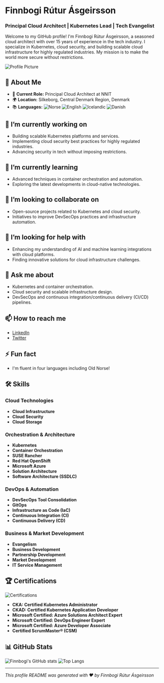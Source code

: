 <!--
**finnbogi/finnbogi** is a ✨ _special_ ✨ repository because its `README.md` (this file) appears on your GitHub profile.
-->

# Finnbogi Rútur Ásgeirsson

<!--![Profile Banner](https://avatars.githubusercontent.com/u/1056052?v=4)-->

### Principal Cloud Architect | Kubernetes Lead | Tech Evangelist

Welcome to my GitHub profile! I'm Finnbogi Rútur Ásgeirsson, a seasoned cloud architect with over 15 years of experience in the tech industry. I specialize in Kubernetes, cloud security, and building scalable cloud infrastructure for highly regulated industries. My mission is to make the world more secure without restrictions.

![Profile Picture](https://avatars.githubusercontent.com/u/1056052?v=4)

## 🚀 About Me
- 🏢 **Current Role:** Principal Cloud Architect at NNIT
- 🌍 **Location:** Silkeborg, Central Denmark Region, Denmark
- 📚 **Languages:** ![Norse](https://img.shields.io/badge/Norse-Native-blue) ![English](https://img.shields.io/badge/English-Professional-green) ![Icelandic](https://img.shields.io/badge/Icelandic-Native-blue) ![Danish](https://img.shields.io/badge/Danish-Native-blue)

## 🔭 I’m currently working on
- Building scalable Kubernetes platforms and services.
- Implementing cloud security best practices for highly regulated industries.
- Advancing security in tech without imposing restrictions.

## 🌱 I’m currently learning
- Advanced techniques in container orchestration and automation.
- Exploring the latest developments in cloud-native technologies.

## 👯 I’m looking to collaborate on
- Open-source projects related to Kubernetes and cloud security.
- Initiatives to improve DevSecOps practices and infrastructure automation.

## 🤔 I’m looking for help with
- Enhancing my understanding of AI and machine learning integrations with cloud platforms.
- Finding innovative solutions for cloud infrastructure challenges.

## 💬 Ask me about
- Kubernetes and container orchestration.
- Cloud security and scalable infrastructure design.
- DevSecOps and continuous integration/continuous delivery (CI/CD) pipelines.

## 📫 How to reach me
- [LinkedIn](https://www.linkedin.com/in/finnbogi-rutur-ásgeirsson)
- [Twitter](https://twitter.com/frutur)

## ⚡ Fun fact
- I'm fluent in four languages including Old Norse!

## 🛠️ Skills

### Cloud Technologies
- **Cloud Infrastructure**
- **Cloud Security**
- **Cloud Storage**

### Orchestration & Architecture
- **Kubernetes**
- **Container Orchestration**
- **SUSE Rancher**
- **Red Hat OpenShift**
- **Microsoft Azure**
- **Solution Architecture**
- **Software Architecture (SSDLC)**

### DevOps & Automation
- **DevSecOps Tool Consolidation**
- **GitOps**
- **Infrastructure as Code (IaC)**
- **Continuous Integration (CI)**
- **Continuous Delivery (CD)**

### Business & Market Development
- **Evangelism**
- **Business Development**
- **Partnership Development**
- **Market Development**
- **IT Service Management**

## 🏆 Certifications
![Certifications](https://img.shields.io/badge/Certifications-Brightgreen)
- **CKA: Certified Kubernetes Administrator**
- **CKAD: Certified Kubernetes Application Developer**
- **Microsoft Certified: Azure Solutions Architect Expert**
- **Microsoft Certified: DevOps Engineer Expert**
- **Microsoft Certified: Azure Developer Associate**
- **Certified ScrumMaster® (CSM)**


## 📊 GitHub Stats
![Finnbogi's GitHub stats](https://github-readme-stats.vercel.app/api?finnbogi=finnbogi&show_icons=true&theme=radical)
![Top Langs](https://github-readme-stats.vercel.app/api/top-langs/?username=finnbogi&layout=compact&theme=radical)

<!--## 🌟 Pinned Repositories
[![Repo Name](https://github-readme-stats.vercel.app/api/pin/?username=finnbogi&repo=your-repo-name&theme=radical)](https://github.com/finnbogi/your-repo-name)-->

---

*This profile README was generated with ❤️ by Finnbogi Rútur Ásgeirsson*
